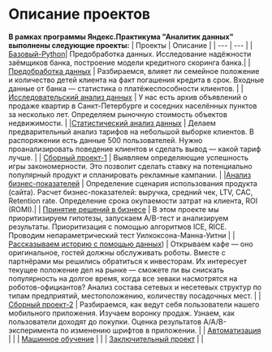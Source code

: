 # Описание проектов 
**В рамках программы Яндекс.Практикума "Аналитик данных" выполнены следующие проекты:**
| Проекты | Описание |
| --- | --- |
| [Базовый-Python](https://github.com/MaksimenkoE/-.-/blob/main/Музыка%20больших%20городов.ipynb)| Предобработка данных. Исследование надёжности заёмщиков банка, построение модели кредитного скоринга банка.|
| [Предобработка данных](https://github.com/MaksimenkoE/-.-/blob/main/Предобработка%20данных.%20Исследование%20надёжности%20заёмщиков.ipynb) | Разбираемся, влияет ли семейное положение и количество детей клиента на факт погашения кредита в срок. Входные данные от банка — статистика о платёжеспособности клиентов. |
| [Исследовательский анализ данных](https://github.com/MaksimenkoE/-.-/blob/main/Исследовательский%20анализ%20данных.%20Исследование%20объявлений%20о%20продаже%20квартир.ipynb) | У нас есть архив объявлений о продаже квартир в Санкт-Петербурге и соседних населённых пунктов за несколько лет. Определяем рыночную стоимость объектов недвижимости. |
|[Статистический анализ данных](https://github.com/MaksimenkoE/-.-/blob/main/Статистический%20анализ%20данных%20Определение%20перспективного%20тарифа%20для%20телеком-компании.ipynb) | Делаем предварительный анализ тарифов на небольшой выборке клиентов. В распоряжении есть данные 500 пользователей. Нужно проанализировать поведение клиентов и сделать вывод — какой тариф лучше. |
| [Сборный проект-1](https://github.com/MaksimenkoE/-.-/blob/main/Сборный%20проект-1%20интернет-магазин%20«Стримчик».ipynb)  | Выявляем определяющие успешность игры закономерности. Это позволит сделать ставку на потенциально популярный продукт и спланировать рекламные кампании. |
|[Анализ бизнес-показателей](https://github.com/MaksimenkoE/-.-/blob/main/Анализ%20бизнес-показателей%20приложения%20Procrastinate%20Pro%2B.ipynb) |  Определение сценария использования продукта (сайта). Расчет бизнес-показателей: выручка, средний чек, LTV, CAC, Retention rate. Определение срока окупаемости затрат на клиента, ROI (ROMI).|
| [Принятие решений в бизнесе](https://github.com/MaksimenkoE/-.-/blob/main/Принятие%20решений%20в%20бизнесе%20Анализ%20AB-теста.ipynb) | В этом проекте мы приоритизируем гипотезы, запускаем A/B-тест и анализируем результаты. Приоритизация с помощью алгоритмов ICE, RICE. Проводим непараметрический тест Уилкоксона-Манна-Уитни |
| [Рассказываем историю с помощью данных](https://github.com/MaksimenkoE/-.-/blob/main/История%20с%20помощью%20данных%20о%20кафе%20в%20Москве.ipynb)) | Открываем кафе — оно оригинальное, гостей должны обслуживать роботы. Вместе с партнёрами мы решились обратиться к инвесторам. Их интересует текущее положение дел на рынке — сможете ли вы снискать популярность на долгое время, когда все зеваки насмотрятся на роботов-официантов? Анализ состава сетевых и несетевых структур по типам предприятий, местоположению, количеству посадочных мест. |
| [Сборный проект-2](https://github.com/MaksimenkoE/-.-/blob/main/Сборный%20проект-2.%20Стартап%20.ipynb) | Разбираемся, как ведут себя пользователи нашего мобильного приложения. Изучаем воронку продаж. Узнаем, как пользователи доходят до покупки. Оценка результатов A/A/B-эксперимента по изменению шрифтов в приложении. |
| [Автоматизация]() |  |
| [Машинное обучение]() |  |
| [Заключительный проект]() |  |
